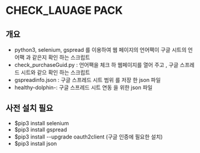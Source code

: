 # CHECK_LAUAGE PACK

## 개요
- python3, selenium, gspread 를 이용하여 웹 페이지의 언어팩이 구글 시트의 언어팩 과 같은지 확인 하는 스크립트 
- check_purchaseGuid.py : 언어팩을 체크 하 웹페이지를 열어 주고 , 구글 스프레드 시트와 같으 확인 하는 스크립트 
- gspreadinfo.json : 구글 스프레드 시트 범위 를 저장 한 json 파일 
- healthy-dolphin-: 구글 스프레드 시트 연동 을 위한 json 파일 
## 사전 설치 필요 
- $pip3 install selenium
- $pip3 install gspread
- $pip3 install --upgrade oauth2client (구글 인증에 필요한 설치)
- $pip3 install json

